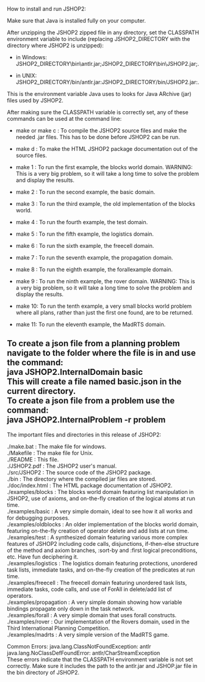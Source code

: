 How to install and run JSHOP2:

Make sure that Java is installed fully on your computer.

After unzipping the JSHOP2 zipped file in any directory, set the CLASSPATH
environment variable to include (replacing JSHOP2_DIRECTORY with the directory
where JSHOP2 is unzipped):

- in Windows:
  JSHOP2_DIRECTORY\bin\antlr.jar;JSHOP2_DIRECTORY\bin\JSHOP2.jar;.

- in UNIX:
  JSHOP2_DIRECTORY/bin/antlr.jar:JSHOP2_DIRECTORY/bin/JSHOP2.jar:.

This is the environment variable Java uses to looks for Java ARchive (jar)
files used by JSHOP2.

After making sure the CLASSPATH variable is correctly set, any of these
commands can be used at the command line:

- make
  or
  make c : To compile the JSHOP2 source files and make the needed .jar files.
  This has to be done before JSHOP2 can be run.

- make d : To make the HTML JSHOP2 package documentation out of the source
  files.

- make 1 : To run the first example, the blocks world domain.
  WARNING: This is a very big problem, so it will take a long time to
  solve the problem and display the results.

- make 2 : To run the second example, the basic domain.

- make 3 : To run the third example, the old implementation of the blocks
  world.

- make 4 : To run the fourth example, the test domain.

- make 5 : To run the fifth example, the logistics domain.

- make 6 : To run the sixth example, the freecell domain.

- make 7 : To run the seventh example, the propagation domain.

- make 8 : To run the eighth example, the forallexample domain.

- make 9 : To run the ninth example, the rover domain.
  WARNING: This is a very big problem, so it will take a long time to
  solve the problem and display the results.

- make 10: To run the tenth example, a very small blocks world problem where
  all plans, rather than just the first one found, are to be returned.

- make 11: To run the eleventh example, the MadRTS domain.

To create a json file from a planning problem navigate to the folder where the file is in and use the command:  
java JSHOP2.InternalDomain basic  
This will create a file named basic.json in the current directory.  
To create a json file from a problem use the command:  
java JSHOP2.InternalProblem -r problem  
-----------------------------------------------------------------
The important files and directories in this release of JSHOP2:

./make.bat : The make file for windows.  
./Makefile : The make file for Unix.  
./README   : This file.  
./JSHOP2.pdf : The JSHOP2 user's manual.  
./src/JSHOP2 : The source code of the JSHOP2 package.  
./bin        : The directory where the compiled jar files are stored.  
./doc/index.html : The HTML package documentation of JSHOP2.  
./examples/blocks : The blocks world domain featuring list manipulation in
JSHOP2, use of axioms, and on-the-fly creation of the
logical atoms at run time.  
./examples/basic : A very simple domain, ideal to see how it all works and for
debugging purposes.  
./examples/oldblocks : An older implementation of the blocks world domain,
featuring on-the-fly creation of operator delete and add
lists at run time.  
./examples/test : A synthesized domain featuring various more complex features
of JSHOP2 including code calls, disjunctions, if-then-else
structure of the method and axiom branches, :sort-by and
:first logical preconditions, etc. Have fun deciphering it.  
./examples/logistics : The logistics domain featuring protections, unordered
task lists, immediate tasks, and on-the-fly creation of
the predicates at run time.  
./examples/freecell : The freecell domain featuring unordered task lists,
immediate tasks, code calls, and use of ForAll in
delete/add list of operators.  
./examples/propagation : A very simple domain showing how variable bindings
propagate only down in the task network.  
./examples/forall : A very simple domain that uses forall constructs.
./examples/rover : Our implementation of the Rovers domain, used in the Third
International Planning Competition.  
./examples/madrts : A very simple version of the MadRTS game.  

Common Errors: java.lang.ClassNotFoundException: antlr  
java.lang.NoClassDefFoundError: antlr/CharStreamException  
These errors indicate that the CLASSPATH environment variable is not set  
correctly. Make sure it includes the path to the antlr.jar and JSHOP.jar file in the bin
directory of JSHOP2.  

